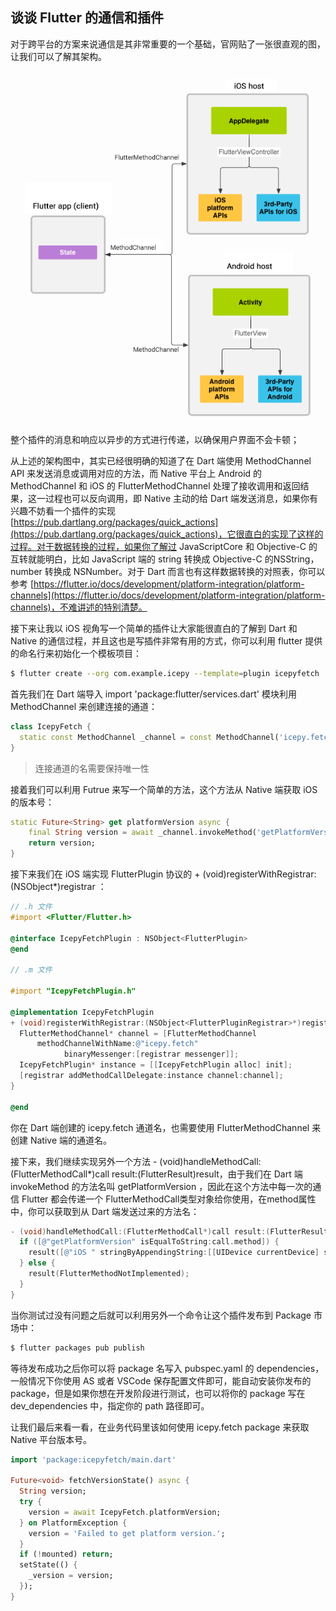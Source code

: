 ## 谈谈 Flutter 的通信和插件

对于跨平台的方案来说通信是其非常重要的一个基础，官网贴了一张很直观的图，让我们可以了解其架构。

![](../images/flutter-21.png)

整个插件的消息和响应以异步的方式进行传递，以确保用户界面不会卡顿；

从上述的架构图中，其实已经很明确的知道了在 Dart 端使用 MethodChannel API 来发送消息或调用对应的方法，而 Native 平台上 Android 的 MethodChannel 和 iOS 的 FlutterMethodChannel 处理了接收调用和返回结果，这一过程也可以反向调用，即 Native 主动的给 Dart 端发送消息，如果你有兴趣不妨看一个插件的实现 [https://pub.dartlang.org/packages/quick_actions](https://pub.dartlang.org/packages/quick_actions)，它很直白的实现了这样的过程。对于数据转换的过程，如果你了解过 JavaScriptCore 和 Objective-C 的互转就能明白，比如 JavaScript 端的 string 转换成 Objective-C 的NSString，number 转换成 NSNumber。对于 Dart 而言也有这样数据转换的对照表，你可以参考 [https://flutter.io/docs/development/platform-integration/platform-channels](https://flutter.io/docs/development/platform-integration/platform-channels)，不难讲述的特别清楚。

接下来让我以 iOS 视角写一个简单的插件让大家能很直白的了解到 Dart 和 Native 的通信过程，并且这也是写插件非常有用的方式，你可以利用 flutter 提供的命名行来初始化一个模板项目：

```bash
$ flutter create --org com.example.icepy --template=plugin icepyfetch
```

首先我们在 Dart 端导入 import 'package:flutter/services.dart' 模块利用 MethodChannel 来创建连接的通道：

```dart
class IcepyFetch {
  static const MethodChannel _channel = const MethodChannel('icepy.fetch');
}
```

> 连接通道的名需要保持唯一性

接着我们可以利用 Futrue 来写一个简单的方法，这个方法从 Native 端获取 iOS 的版本号：

```dart
static Future<String> get platformVersion async {
    final String version = await _channel.invokeMethod('getPlatformVersion');
    return version;
}
```

接下来我们在 iOS 端实现 FlutterPlugin 协议的 + (void)registerWithRegistrar:(NSObject<FlutterPluginRegistrar>*)registrar ：

```Objective-C
// .h 文件
#import <Flutter/Flutter.h>

@interface IcepyFetchPlugin : NSObject<FlutterPlugin>
@end

// .m 文件

#import "IcepyFetchPlugin.h"

@implementation IcepyFetchPlugin
+ (void)registerWithRegistrar:(NSObject<FlutterPluginRegistrar>*)registrar {
  FlutterMethodChannel* channel = [FlutterMethodChannel
      methodChannelWithName:@"icepy.fetch"
            binaryMessenger:[registrar messenger]];
  IcepyFetchPlugin* instance = [[IcepyFetchPlugin alloc] init];
  [registrar addMethodCallDelegate:instance channel:channel];
}

@end
```

你在 Dart 端创建的 icepy.fetch 通道名，也需要使用 FlutterMethodChannel 来创建 Native 端的通道名。

接下来，我们继续实现另外一个方法 - (void)handleMethodCall:(FlutterMethodCall*)call result:(FlutterResult)result，由于我们在 Dart 端 invokeMethod 的方法名叫 getPlatformVersion ，因此在这个方法中每一次的通信 Flutter 都会传递一个 FlutterMethodCall类型对象给你使用，在method属性中，你可以获取到从 Dart 端发送过来的方法名：

```Objective-C
- (void)handleMethodCall:(FlutterMethodCall*)call result:(FlutterResult)result {
  if ([@"getPlatformVersion" isEqualToString:call.method]) {
    result([@"iOS " stringByAppendingString:[[UIDevice currentDevice] systemVersion]]);
  } else {
    result(FlutterMethodNotImplemented);
  }
}
```

当你测试过没有问题之后就可以利用另外一个命令让这个插件发布到 Package 市场中：

```bash
$ flutter packages pub publish
```

等待发布成功之后你可以将 package 名写入 pubspec.yaml 的 dependencies，一般情况下你使用 AS 或者 VSCode 保存配置文件即可，能自动安装你发布的 package，但是如果你想在开发阶段进行测试，也可以将你的 package 写在 dev_dependencies 中，指定你的 path 路径即可。

让我们最后来看一看，在业务代码里该如何使用 icepy.fetch package 来获取 Native 平台版本号。

```dart
import 'package:icepyfetch/main.dart'

Future<void> fetchVersionState() async {
  String version;
  try {
    version = await IcepyFetch.platformVersion;
  } on PlatformException {
    version = 'Failed to get platform version.';
  }
  if (!mounted) return;
  setState(() {
    _version = version;
  });
}
```
